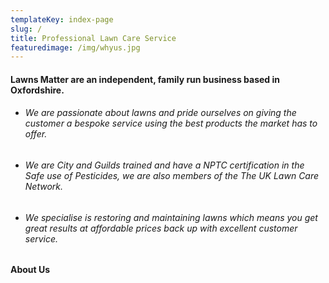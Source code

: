 ```yaml
---
templateKey: index-page
slug: /
title: Professional Lawn Care Service
featuredimage: /img/whyus.jpg
---
```


#### Lawns Matter are an independent, family run business based in Oxfordshire.

- ###### We are passionate about lawns and pride ourselves on giving the customer a bespoke service using the best products the market has to offer.
- ###### We are City and Guilds trained and have a NPTC certification in the Safe use of Pesticides, we are also members of the The UK Lawn Care Network.
- ###### We specialise is restoring and maintaining lawns which means you get great results at affordable prices back up with excellent customer service.

#### About Us
